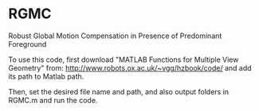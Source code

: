 # RGMC
Robust Global Motion Compensation in Presence of Predominant Foreground

To use this code, first download "MATLAB Functions for Multiple View Geometry" from:
http://www.robots.ox.ac.uk/~vgg/hzbook/code/
and add its path to Matlab path. 

Then, set the desired file name and path, and also output folders in RGMC.m and run the code.
